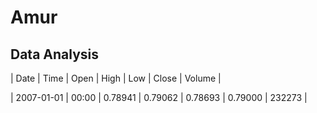 # Amur 
## Data Analysis
| Date | Time | Open | High | Low | Close | Volume |

| 2007-01-01 | 00:00 |	0.78941	| 0.79062	| 0.78693	| 0.79000	| 232273 |

